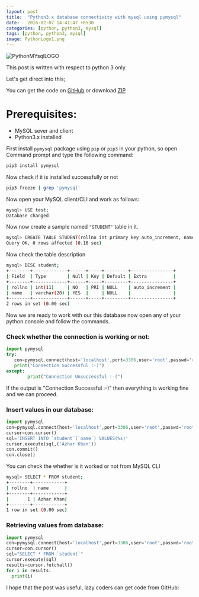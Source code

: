 ```yaml
---
layout: post
title:  "Python3.x database connectivity with mysql using pymysql"
date:   2016-02-07 14:41:47 +0530
categories: [python, python3, mysql]
tags: [python, python3, mysql]
image: PythonLogo1.png
---
```


![PythonMYsqlLOGO](https://2.bp.blogspot.com/-zDeNvAhtmVY/VrcIEfj5k7I/AAAAAAAAEbU/7qk2WxCoy4Q/s1600/python3%252Bpymysql.jpg "PythonMYsqlLOGO")

This post is written with respect to python 3 only.

Let's get direct into this;

You can get the code on [GitHub](https://github.com/azhar22k/pymysql.git "Link to github repo") or download [ZIP](https://github.com/azhar22k/pymysql/archive/master.zip "Code Zip")

# Prerequisites:
* MySQL sever and client
* Python3.x installed

First install `pymysql`  package using `pip` or `pip3` in your python, so open Command prompt and type the following command:
```bash
pip3 install pymysql
```

Now check if it is installed successfully or not
```bash
pip3 freeze | grep 'pymysql'
```

Now open your MySQL  client/CLI and work as follows:
```bash
mysql> USE test;
Database changed
```

Now now create a sample named `"STUDENT"`  table in it.
```bash
mysql> CREATE TABLE STUDENT(rollno int primary key auto_increment, name varchar(20));
Query OK, 0 rows affected (0.16 sec)
```

Now check the table description
```bash
mysql> DESC student;
+--------+-------------+------+-----+---------+----------------+
| Field  | Type        | Null | Key | Default | Extra          |
+--------+-------------+------+-----+---------+----------------+
| rollno | int(11)     | NO   | PRI | NULL    | auto_increment |
| name   | varchar(20) | YES  |     | NULL    |                |
+--------+-------------+------+-----+---------+----------------+
2 rows in set (0.00 sec)
```

Now we are ready to work with our this database
now open any of your python console and follow the commands.

### Check whether  the connection is working or not:
```python
import pymysql
try:
   con=pymysql.connect(host='localhost',port=3306,user='root',passwd='root',db='test')
   print("Connection Successful :-)")
except:
        print("Connection Unsuccessful :-(")
```
If the output is "Connection Successful :-)" then everything is working fine and we can proceed.

### Insert values in our database:
```python
import pymysql
con=pymysql.connect(host='localhost',port=3306,user='root',passwd='root',db='test')
cursor=con.cursor()
sql='INSERT INTO `student`(`name`) VALUES(%s)'
cursor.execute(sql,('Azhar Khan'))
con.commit()
con.close()
```

You can check the whether is it worked or not from MySQL CLI
```bash
mysql> SELECT * FROM student;
+--------+------------+
| rollno  | name      |
+--------+------------+
|       1 | Azhar Khan|
+--------+------------+
1 row in set (0.00 sec)
```

### Retrieving values from database:
```python
import pymysql
con=pymysql.connect(host='localhost',port=3306,user='root',passwd='root',db='test')
cursor=con.cursor()
sql="SELECT * FROM `student`"
cursor.execute(sql)
results=cursor.fetchall()
for i in results:
  print(i)
```

 I hope that the post was useful, lazy coders can get code from GitHub:
